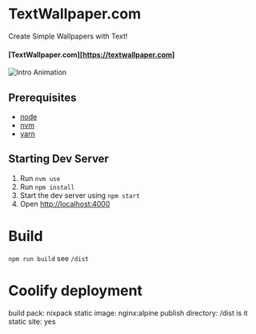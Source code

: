 # TextWallpaper.com

Create Simple Wallpapers with Text!

#### [TextWallpaper.com][https://textwallpaper.com]

![Intro Animation](https://github.com/eralpkaraduman/text-wallpaper-generator/raw/master/src/intro/intro.gif)

## Prerequisites

- [node][node-url]
- [nvm][nvm-url]
- [yarn][yarn-url]

## Starting Dev Server

1. Run `nvm use`
2. Run `npm install`
3. Start the dev server using `npm start`
4. Open [http://localhost:4000](http://localhost:4000)

# Build

`npm run build`
see `/dist`

# Coolify deployment

build pack: nixpack
static image: nginx:alpine
publish directory: /dist
is it static site: yes

[nvm-url]: https://github.com/creationix/nvm
[yarn-url]: https://yarnpkg.com
[node-url]: https://nodejs.org
